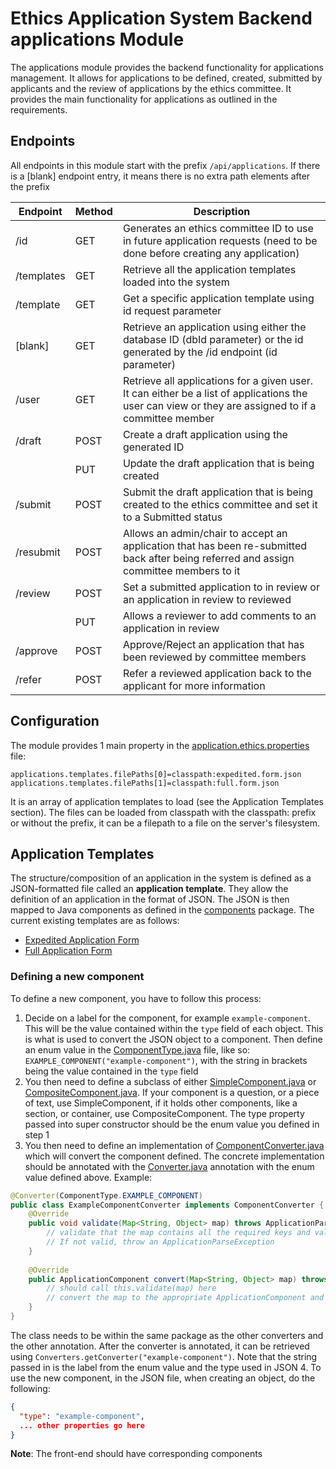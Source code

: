 # Ethics Application System Backend applications Module
The applications module provides the backend functionality for applications management. It allows for applications to be defined,
created, submitted by applicants and the review of applications by the ethics committee. It provides the main functionality
for applications as outlined in the requirements.

## Endpoints
All endpoints in this module start with the prefix `/api/applications`. If there is a [blank] endpoint entry, it means there
is no extra path elements after the prefix

| Endpoint   | Method | Description                                                                                                                  |
|------------|--------|------------------------------------------------------------------------------------------------------------------------------|
| /id        | GET    | Generates an ethics committee ID to use in future application requests (need to be done before creating any application)     |
| /templates | GET    | Retrieve all the application templates loaded into the system                                                                |
| /template  | GET    | Get a specific application template using id request parameter                                                               |
| [blank]    | GET    | Retrieve an application using either the database ID (dbId parameter) or the id generated by the /id endpoint (id parameter) |
| /user      | GET    | Retrieve all applications for a given user. It can either be a list of applications the user can view or they are assigned to if a committee member |
| /draft     | POST   | Create a draft application using the generated ID                                                                            |
|            | PUT    | Update the draft application that is being created                                                                           |
| /submit    | POST   | Submit the draft application that is being created to the ethics committee and set it to a Submitted status                  |
| /resubmit  | POST   | Allows an admin/chair to accept an application that has been re-submitted back after being referred and assign committee members to it |
| /review    | POST   | Set a submitted application to in review or an application in review to reviewed                                             |
|            | PUT    | Allows a reviewer to add comments to an application in review |
| /approve   | POST   | Approve/Reject an application that has been reviewed by committee members                                                    |
| /refer     | POST   | Refer a reviewed application back to the applicant for more information                                                      |

## Configuration
The module provides 1 main property in the [application.ethics.properties](src/main/resources/applications.ethics.properties) file:
```
applications.templates.filePaths[0]=classpath:expedited.form.json
applications.templates.filePaths[1]=classpath:full.form.json
```
It is an array of application templates to load (see the Application Templates section). The files can be loaded from classpath
with the classpath: prefix or without the prefix, it can be a filepath to a file on the server's filesystem.

## Application Templates
The structure/composition of an application in the system is defined as a JSON-formatted file called an **application template**.
They allow the definition of an application in the format of JSON. The JSON is then mapped to Java components as defined in
the [components](src/main/java/ie/ul/ethics/scieng/applications/templates/components) package. The current existing templates
are as follows:
* [Expedited Application Form](src/main/resources/expedited.form.json)
* [Full Application Form](src/main/resources/full.form.json)

### Defining a new component
To define a new component, you have to follow this process:
1. Decide on a label for the component, for example `example-component`. This will be the value contained within the `type`
    field of each object. This is what is used to convert the JSON object to a component. Then define an enum value in the
   [ComponentType.java](src/main/java/ie/ul/ethics/scieng/applications/templates/components/ComponentType.java) file, like so:
    `EXAMPLE_COMPONENT("example-component")`, with the string in brackets being the value contained in the `type` field
2. You then need to define a subclass of either [SimpleComponent.java](src/main/java/ie/ul/ethics/scieng/applications/templates/components/SimpleComponent.java)
   or [CompositeComponent.java](src/main/java/ie/ul/ethics/scieng/applications/templates/components/CompositeComponent.java).
   If your component is a question, or a piece of text, use SimpleComponent, if it holds other components, like a section, or container,
   use CompositeComponent. The type property passed into super constructor should be the enum value you defined in step 1
3. You then need to define an implementation of [ComponentConverter.java](src/main/java/ie/ul/ethics/scieng/applications/templates/converters/ComponentConverter.java)
   which will convert the component defined. The concrete implementation should be annotated with the [Converter.java](src/main/java/ie/ul/ethics/scieng/applications/templates/converters/Converter.java)
   annotation with the enum value defined above. Example:
```java
@Converter(ComponentType.EXAMPLE_COMPONENT)
public class ExampleComponentConverter implements ComponentConverter {
    @Override
    public void validate(Map<String, Object> map) throws ApplicationParseException {
        // validate that the map contains all the required keys and valid values
        // If not valid, throw an ApplicationParseException
    }
    
    @Override
    public ApplicationComponent convert(Map<String, Object> map) throws ApplicationParseException {
        // should call this.validate(map) here
        // convert the map to the appropriate ApplicationComponent and return it
    }
}
```
The class needs to be within the same package as the other converters and the other annotation. After the converter is annotated,
it can be retrieved using `Converters.getConverter("example-component")`. Note that the string passed in is the label from the enum
value and the type used in JSON
4. To use the new component, in the JSON file, when creating an object, do the following:
```json
{
  "type": "example-component",
  ... other properties go here
}
```

**Note**: The front-end should have corresponding components